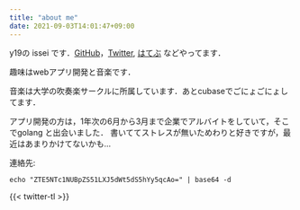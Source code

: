 ```yaml
---
title: "about me"
date: 2021-09-03T14:01:47+09:00
---
```



y19の issei です．[GitHub](https://github.com/Issei0804-ie)，[Twitter](https://twitter.com/iLP_isse), [はてぶ](https://issei-ie.hatenablog.com/) などやってます．

趣味はwebアプリ開発と音楽です．

音楽は大学の吹奏楽サークルに所属しています．あとcubaseでごにょごにょしてます．

アプリ開発の方は，1年次の6月から3月まで企業でアルバイトをしていて，そこでgolang と出会いました．
書いててストレスが無いためわりと好きですが，最近はあまりかけてないかも...


連絡先:

 `echo "ZTE5NTc1NUBpZS51LXJ5dWt5dS5hYy5qcAo=" | base64 -d`

{{< twitter-tl >}}
